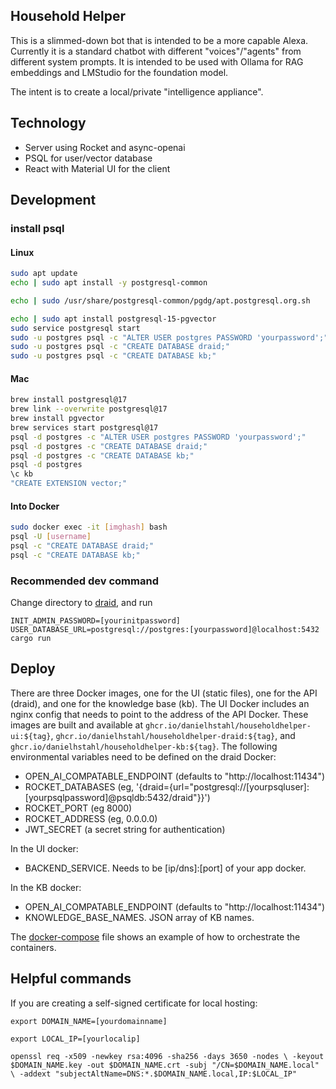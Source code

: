 ## Household Helper

This is a slimmed-down bot that is intended to be a more capable Alexa.  Currently it is a standard chatbot with different "voices"/"agents" from different system prompts.  It is intended to be used with Ollama for RAG embeddings and LMStudio for the foundation model.

The intent is to create a local/private "intelligence appliance".

## Technology

* Server using Rocket and async-openai
* PSQL for user/vector database
* React with Material UI for the client

## Development

### install psql

#### Linux

```sh
sudo apt update
echo | sudo apt install -y postgresql-common

echo | sudo /usr/share/postgresql-common/pgdg/apt.postgresql.org.sh

echo | sudo apt install postgresql-15-pgvector
sudo service postgresql start
sudo -u postgres psql -c "ALTER USER postgres PASSWORD 'yourpassword';"
sudo -u postgres psql -c "CREATE DATABASE draid;"
sudo -u postgres psql -c "CREATE DATABASE kb;"
```

#### Mac

```sh
brew install postgresql@17
brew link --overwrite postgresql@17
brew install pgvector
brew services start postgresql@17
psql -d postgres -c "ALTER USER postgres PASSWORD 'yourpassword';"
psql -d postgres -c "CREATE DATABASE draid;"
psql -d postgres -c "CREATE DATABASE kb;"
psql -d postgres
\c kb
"CREATE EXTENSION vector;"
```

#### Into Docker

```sh
sudo docker exec -it [imghash] bash
psql -U [username]
psql -c "CREATE DATABASE draid;"
psql -c "CREATE DATABASE kb;"
```

### Recommended dev command

Change directory to [draid](./draid), and run

`INIT_ADMIN_PASSWORD=[yourinitpassword] USER_DATABASE_URL=postgresql://postgres:[yourpassword]@localhost:5432 cargo run`


## Deploy

There are three Docker images, one for the UI (static files), one for the API (draid), and one for the knowledge base (kb).  The UI Docker includes an nginx config that needs to point to the address of the API Docker.  These images are built and available at `ghcr.io/danielhstahl/householdhelper-ui:${tag}`, `ghcr.io/danielhstahl/householdhelper-draid:${tag}`, and `ghcr.io/danielhstahl/householdhelper-kb:${tag}`.  The following environmental variables need to be defined on the draid Docker:
* OPEN_AI_COMPATABLE_ENDPOINT (defaults to "http://localhost:11434")
* ROCKET_DATABASES (eg, '{draid={url="postgresql://[yourpsqluser]:[yourpsqlpassword]@psqldb:5432/draid"}}')
* ROCKET_PORT (eg 8000)
* ROCKET_ADDRESS (eg, 0.0.0.0)
* JWT_SECRET (a secret string for authentication)


In the UI docker:
* BACKEND_SERVICE.  Needs to be [ip/dns]:[port] of your app docker.

In the KB docker:
* OPEN_AI_COMPATABLE_ENDPOINT (defaults to "http://localhost:11434")
* KNOWLEDGE_BASE_NAMES.  JSON array of KB names.

The [docker-compose](./docker/docker-compose.yml) file shows an example of how to orchestrate the containers.

## Helpful commands

If you are creating a self-signed certificate for local hosting:

`export DOMAIN_NAME=[yourdomainname]`

`export LOCAL_IP=[yourlocalip]`

`openssl req -x509 -newkey rsa:4096 -sha256 -days 3650 -nodes \
  -keyout $DOMAIN_NAME.key -out $DOMAIN_NAME.crt -subj "/CN=$DOMAIN_NAME.local" \
  -addext "subjectAltName=DNS:*.$DOMAIN_NAME.local,IP:$LOCAL_IP"`
